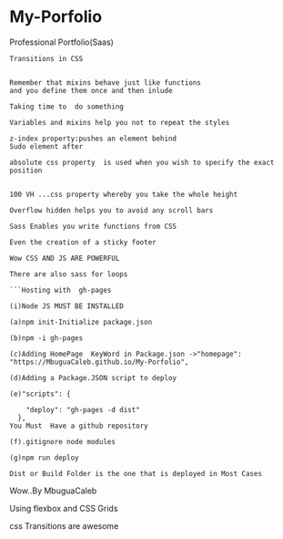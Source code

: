 # My-Porfolio

Professional Portfolio(Saas)

````
Transitions in CSS


Remember that mixins behave just like functions
and you define them once and then inlude

Taking time to  do something

Variables and mixins help you not to repeat the styles

z-index property:pushes an element behind
Sudo element after

absolute css property  is used when you wish to specify the exact position


100 VH ...css property whereby you take the whole height

Overflow hidden helps you to avoid any scroll bars

Sass Enables you write functions from CSS

Even the creation of a sticky footer

Wow CSS AND JS ARE POWERFUL

There are also sass for loops

```Hosting with  gh-pages

(i)Node JS MUST BE INSTALLED

(a)npm init-Initialize package.json

(b)npm -i gh-pages

(c)Adding HomePage  KeyWord in Package.json ->"homepage": "https://MbuguaCaleb.github.io/My-Porfolio",

(d)Adding a Package.JSON script to deploy

(e)"scripts": {

    "deploy": "gh-pages -d dist"
  },
You Must  Have a github repository

(f).gitignore node modules

(g)npm run deploy

Dist or Build Folder is the one that is deployed in Most Cases
````

Wow..By MbuguaCaleb

Using flexbox and CSS Grids

css Transitions are awesome

```

```
